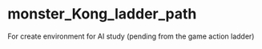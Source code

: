 # monster_Kong_ladder_path
For create environment for AI study (pending from the game action ladder)
